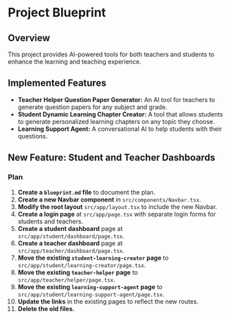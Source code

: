 
# Project Blueprint

## Overview

This project provides AI-powered tools for both teachers and students to enhance the learning and teaching experience.

## Implemented Features

*   **Teacher Helper Question Paper Generator:** An AI tool for teachers to generate question papers for any subject and grade.
*   **Student Dynamic Learning Chapter Creator:** A tool that allows students to generate personalized learning chapters on any topic they choose.
*   **Learning Support Agent:** A conversational AI to help students with their questions.

## New Feature: Student and Teacher Dashboards

### Plan

1.  **Create a `blueprint.md` file** to document the plan.
2.  **Create a new Navbar component** in `src/components/Navbar.tsx`.
3.  **Modify the root layout** `src/app/layout.tsx` to include the new Navbar.
4.  **Create a login page** at `src/app/page.tsx` with separate login forms for students and teachers.
5.  **Create a student dashboard** page at `src/app/student/dashboard/page.tsx`.
6.  **Create a teacher dashboard** page at `src/app/teacher/dashboard/page.tsx`.
7.  **Move the existing `student-learning-creator` page** to `src/app/student/learning-creator/page.tsx`.
8.  **Move the existing `teacher-helper` page** to `src/app/teacher/helper/page.tsx`.
9.  **Move the existing `learning-support-agent` page** to `src/app/student/learning-support-agent/page.tsx`.
10. **Update the links** in the existing pages to reflect the new routes.
11. **Delete the old files.**
